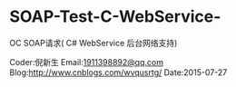 # SOAP-Test-C-WebService-
OC SOAP请求( C# WebService 后台网络支持)


Coder:倪新生
Email:1911398892@qq.com
Blog:http://www.cnblogs.com/wvqusrtg/
Date:2015-07-27